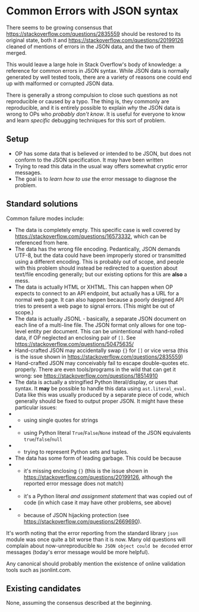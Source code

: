 # Common Errors with JSON syntax

There seems to be growing consensus that https://stackoverflow.com/questions/2835559 should be restored to its original state, both it and https://stackoverflow.com/questions/20199126 cleaned of mentions of errors in the JSON data, and the two of them merged.

This would leave a large hole in Stack Overflow's body of knowledge: a reference for common errors in JSON syntax. While JSON data is normally generated by well tested tools, there are a variety of reasons one could end up with malformed or corrupted JSON data.

There is generally a strong compulsion to close such questions as not reproducible or caused by a typo. The thing is, they commonly are reproducible, and it is entirely possible to explain *why* the JSON data is wrong to OPs who *probably don't know*. It is useful for everyone to know and learn *specific* debugging techniques for this sort of problem.

## Setup

* OP has some data that is believed or intended to be JSON, but does not conform to the JSON specification. It may have been written 
* Trying to read this data in the usual way offers somewhat cryptic error messages.
* The goal is to *learn how to use* the error message to diagnose the problem.

## Standard solutions

Common failure modes include:

* The data is completely empty. This specific case is well covered by https://stackoverflow.com/questions/16573332, which can be referenced from here.
* The data has the wrong file encoding. Pedantically, JSON demands UTF-8, but the data could have been improperly stored or transmitted using a different encoding. This is probably out of scope, and people with this problem should instead be redirected to a question about text/file encoding generally; but our existing options for this are **also** a mess.
* The data is actually HTML or XHTML. This can happen when OP expects to connect to an API endpoint, but actually has a URL for a normal web page. It can also happen because a poorly designed API tries to present a web page to signal errors. (This might be out of scope.)
* The data is actually JSONL - basically, a separate JSON document on each line of a multi-line file. The JSON format only allows for one top-level entity per document. This can be unintentional with hand-rolled data, if OP neglected an enclosing pair of `[]`. See https://stackoverflow.com/questions/50475635/
* Hand-crafted JSON may accidentally swap `{}` for `[]` or vice versa (this is the issue shown in https://stackoverflow.com/questions/2835559)
* Hand-crafted JSON may conceivably fail to escape double-quotes etc. properly. There are even tools/programs in the wild that can get it wrong: see https://stackoverflow.com/questions/18514910
* The data is actually a stringified Python literal/display, or uses that syntax. It **may** be possible to handle this data using `ast.literal_eval`. Data like this was usually produced by a separate piece of code, which generally should be fixed to output proper JSON. It might have these particular issues:
* * using single quotes for strings
* * using Python literal `True`/`False`/`None` instead of the JSON equivalents `true`/`false`/`null`
* * trying to represent Python sets and tuples.
* The data has some form of leading garbage. This could be because 
* * it's missing enclosing `{}` (this is the issue shown in https://stackoverflow.com/questions/20199126, although the reported error message does not match)
* * it's a Python literal *and assignment statement* that was copied out of code (in which case it may have other problems, see above)
* * because of JSON hijacking protection (see https://stackoverflow.com/questions/2669690).

It's worth noting that the error reporting from the standard library `json` module was once quite a bit worse than it is now. Many old questions will complain about now-unreproducible `No JSON object could be decoded` error messages (today's error message would be more helpful).

Any canonical should probably mention the existence of online validation tools such as jsonlint.com.

## Existing candidates

None, assuming the consensus described at the beginning.
